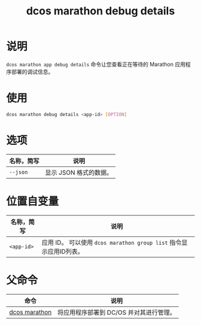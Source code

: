 ﻿---
layout: layout.pug
navigationTitle: dcos marathon debug details
title: dcos marathon debug details
menuWeight: 11
excerpt: 显示 Marathon 应用程序的调试信息

enterprise: false
---


# 说明
`dcos marathon app debug details` 命令让您查看正在等待的 Marathon 应用程序部署的调试信息。

# 使用

```bash
dcos marathon debug details <app-id> [OPTION]
```

# 选项

| 名称，简写 | 说明 |
|---------|-------------|
| `--json` | 显示 JSON 格式的数据。|

# 位置自变量

| 名称，简写 | 说明 |
|---------|-------------|
| `<app-id>`   |   应用 ID。 可以使用 `dcos marathon group list` 指令显示应用ID列表。|

# 父命令

| 命令 | 说明 |
|---------|-------------|
| [dcos marathon](/cn/1.11/cli/command-reference/dcos-marathon/) | 将应用程序部署到 DC/OS 并对其进行管理。|


